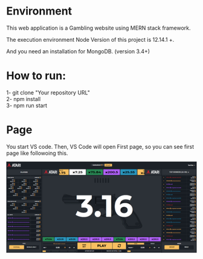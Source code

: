 # Environment

This web application is a Gambling website using MERN stack framework.

The execution environment Node Version of this project is 12.14.1 +.

And you need an installation for MongoDB. (version 3.4+)

# How to run:

1- git clone "Your repository URL" <br>
2- npm install <br>
3- npm run start <br>

# Page

You start VS code.
Then, VS Code will open First page, so you can see first page like followoing this.

![First Local](screenshots/Screenshot_1.png)
